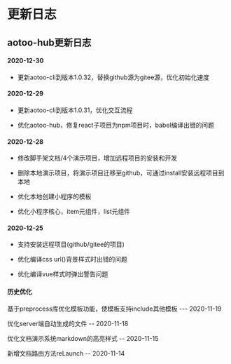 # 更新日志  

## aotoo-hub更新日志

#### 2020-12-30

* 更新aotoo-cli到版本1.0.32，替换github源为gitee源，优化初始化速度

#### 2020-12-29

* 更新aotoo-cli到版本1.0.31，优化交互流程

* 优化aotoo-hub，修复react子项目为npm项目时，babel编译出错的问题

#### 2020-12-28

* 修改脚手架文档/4个演示项目，增加远程项目的安装和开发

* 删除本地演示项目，将演示项目迁移至github，可通过install安装远程项目到本地

* 优化本地创建小程序的模板

* 优化小程序核心，item元组件，list元组件

#### 2020-12-25

* 支持安装远程项目(github/gitee的项目)  

* 优化编译css url()背景样式时出错的问题  

* 优化编译vue样式时弹出警告问题

#### 历史优化

基于preprocess库优化模板功能，使模板支持include其他模板 --- 2020-11-19  

优化server端自动生成的文件 -- 2020-11-18  

优化文档演示系统markdown的高亮样式 -- 2020-11-15  

新增文档路由方法reLaunch -- 2020-11-14  
